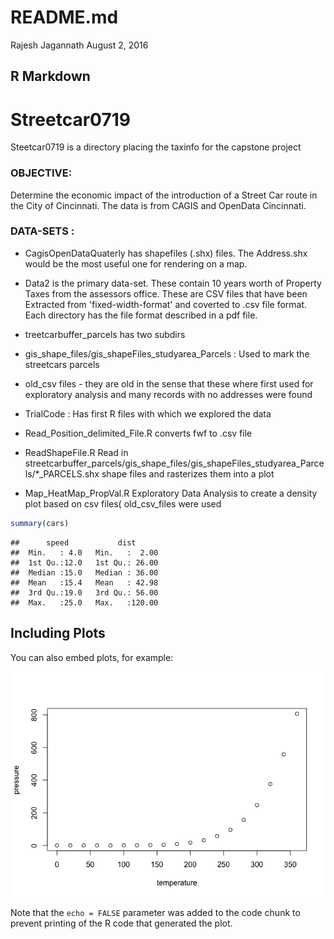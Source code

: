 README.md
================
Rajesh Jagannath
August 2, 2016

R Markdown
----------

Streetcar0719
=============

Steetcar0719 is a directory placing the taxinfo for the capstone project

### OBJECTIVE:

Determine the economic impact of the introduction of a Street Car route in the City of Cincinnati. The data is from CAGIS and OpenData Cincinnati.

### DATA-SETS :

-   CagisOpenDataQuaterly has shapefiles (.shx) files. The Address.shx would be the most useful one for rendering on a map.
-   Data2 is the primary data-set. These contain 10 years worth of Property Taxes from the assessors office. These are CSV files that have been Extracted from 'fixed-width-format' and coverted to .csv file format. Each directory has the file format described in a pdf file.

-   treetcarbuffer\_parcels has two subdirs
-   gis\_shape\_files/gis\_shapeFiles\_studyarea\_Parcels : Used to mark the streetcars parcels
-   old\_csv files - they are old in the sense that these where first used for exploratory analysis and many records with no addresses were found
-   TrialCode : Has first R files with which we explored the data
-   Read\_Position\_delimited\_File.R converts fwf to .csv file
-   ReadShapeFile.R Read in streetcarbuffer\_parcels/gis\_shape\_files/gis\_shapeFiles\_studyarea\_Parcels/\*\_PARCELS.shx shape files and rasterizes them into a plot
-   Map\_HeatMap\_PropVal.R Exploratory Data Analysis to create a density plot based on csv files( old\_csv\_files were used

``` r
summary(cars)
```

    ##      speed           dist       
    ##  Min.   : 4.0   Min.   :  2.00  
    ##  1st Qu.:12.0   1st Qu.: 26.00  
    ##  Median :15.0   Median : 36.00  
    ##  Mean   :15.4   Mean   : 42.98  
    ##  3rd Qu.:19.0   3rd Qu.: 56.00  
    ##  Max.   :25.0   Max.   :120.00

Including Plots
---------------

You can also embed plots, for example:

![](README_files/figure-markdown_github/pressure-1.png)

Note that the `echo = FALSE` parameter was added to the code chunk to prevent printing of the R code that generated the plot.
